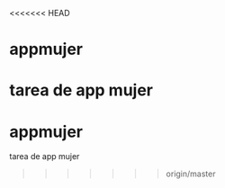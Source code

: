 <<<<<<< HEAD
# appmujer
tarea de app mujer
=======
# appmujer
tarea de app mujer
>>>>>>> origin/master
